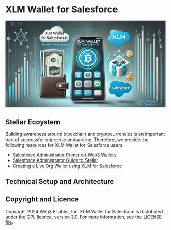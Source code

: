 # XLM Wallet for Salesforce

![](documentation-and-images/XLM-wallet-for-Salesforce-thumbnail.png)


## Stellar Ecoystem

Building awareness around blockchain and cryptocurrencies is an important part of successful enterprise onboarding. Therefore, we provide the following resources for XLM Wallet for Salesforce users.
* [Salesforce Administrator Primer on Web3 Wallets](https://github.com/MuKnSys/XLM-wallet-for-Salesforce/blob/main/documentation-and-images/A%20Salesforce%20Administrator%20Primer%20on%20Web3%20Wallets.pdf)
* [Salesforce Administrator Guide to Stellar](documentation-and-images/Salesforce-Administrator-Guide-to-Stellar.md)
* [Creating a Live Org Wallet using XLM for Salesforce](https://github.com/MuKnSys/XLM-wallet-for-Salesforce/blob/main/documentation-and-images/Creating-a-Live-Org-Wallet_XLM-for-Salesforce-by-Web3Enabler.pdf)

## Technical Setup and Architecture


## Copyright and Licence

Copyright 2024 Web3 Enabler, Inc. XLM Wallet for Salesforce is distributed under the GPL licence, version 3.0. For more information, see the [LICENSE file](https://github.com/MuKnSys/XLM-wallet-for-Salesforce/blob/main/LICENSE).
